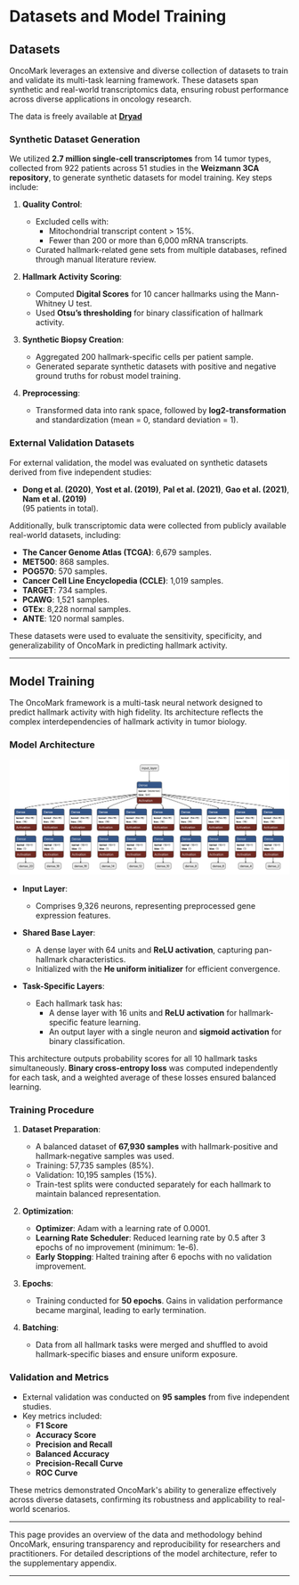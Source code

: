 # Datasets and Model Training

## Datasets

OncoMark leverages an extensive and diverse collection of datasets to train and validate its multi-task learning framework. These datasets span synthetic and real-world transcriptomics data, ensuring robust performance across diverse applications in oncology research.

The data is freely available at [**Dryad**](https://doi.org/10.5061/dryad.zw3r228jc)

### Synthetic Dataset Generation
We utilized **2.7 million single-cell transcriptomes** from 14 tumor types, collected from 922 patients across 51 studies in the **Weizmann 3CA repository**, to generate synthetic datasets for model training. Key steps include:

1. **Quality Control**:
    - Excluded cells with:
      - Mitochondrial transcript content > 15%.
      - Fewer than 200 or more than 6,000 mRNA transcripts.
    - Curated hallmark-related gene sets from multiple databases, refined through manual literature review.

2. **Hallmark Activity Scoring**:
    - Computed **Digital Scores** for 10 cancer hallmarks using the Mann-Whitney U test.
    - Used **Otsu’s thresholding** for binary classification of hallmark activity.

3. **Synthetic Biopsy Creation**:
    - Aggregated 200 hallmark-specific cells per patient sample.
    - Generated separate synthetic datasets with positive and negative ground truths for robust model training.

4. **Preprocessing**:
    - Transformed data into rank space, followed by **log2-transformation** and standardization (mean = 0, standard deviation = 1).

### External Validation Datasets
For external validation, the model was evaluated on synthetic datasets derived from five independent studies:
- **Dong et al. (2020)**, **Yost et al. (2019)**, **Pal et al. (2021)**, **Gao et al. (2021)**, **Nam et al. (2019)**  
   (95 patients in total).

Additionally, bulk transcriptomic data were collected from publicly available real-world datasets, including:

- **The Cancer Genome Atlas (TCGA)**: 6,679 samples.
- **MET500**: 868 samples.
- **POG570**: 570 samples.
- **Cancer Cell Line Encyclopedia (CCLE)**: 1,019 samples.
- **TARGET**: 734 samples.
- **PCAWG**: 1,521 samples.
- **GTEx**: 8,228 normal samples.
- **ANTE**: 120 normal samples.

These datasets were used to evaluate the sensitivity, specificity, and generalizability of OncoMark in predicting hallmark activity.

---

## Model Training

The OncoMark framework is a multi-task neural network designed to predict hallmark activity with high fidelity. Its architecture reflects the complex interdependencies of hallmark activity in tumor biology.

### Model Architecture
![](Oncomark_arch.svg)

 - **Input Layer**:
    - Comprises 9,326 neurons, representing preprocessed gene expression features.

 - **Shared Base Layer**:
    - A dense layer with 64 units and **ReLU activation**, capturing pan-hallmark characteristics.
    - Initialized with the **He uniform initializer** for efficient convergence.

 - **Task-Specific Layers**:
     - Each hallmark task has:
        - A dense layer with 16 units and **ReLU activation** for hallmark-specific feature learning.
        - An output layer with a single neuron and **sigmoid activation** for binary classification.

This architecture outputs probability scores for all 10 hallmark tasks simultaneously. **Binary cross-entropy loss** was computed independently for each task, and a weighted average of these losses ensured balanced learning.

### Training Procedure
1. **Dataset Preparation**:
    - A balanced dataset of **67,930 samples** with hallmark-positive and hallmark-negative samples was used.
    - Training: 57,735 samples (85%).
    - Validation: 10,195 samples (15%).
    - Train-test splits were conducted separately for each hallmark to maintain balanced representation.

2. **Optimization**:
    - **Optimizer**: Adam with a learning rate of 0.0001.
    - **Learning Rate Scheduler**: Reduced learning rate by 0.5 after 3 epochs of no improvement (minimum: 1e-6).
    - **Early Stopping**: Halted training after 6 epochs with no validation improvement.

3. **Epochs**:
    - Training conducted for **50 epochs**. Gains in validation performance became marginal, leading to early termination.

4. **Batching**:
    - Data from all hallmark tasks were merged and shuffled to avoid hallmark-specific biases and ensure uniform exposure.

### Validation and Metrics
 - External validation was conducted on **95 samples** from five independent studies.
 - Key metrics included:
    - **F1 Score**
    - **Accuracy Score**
    - **Precision and Recall**
    - **Balanced Accuracy**
    - **Precision-Recall Curve**
    - **ROC Curve**

These metrics demonstrated OncoMark's ability to generalize effectively across diverse datasets, confirming its robustness and applicability to real-world scenarios.

---

This page provides an overview of the data and methodology behind OncoMark, ensuring transparency and reproducibility for researchers and practitioners. For detailed descriptions of the model architecture, refer to the supplementary appendix.

--- 
